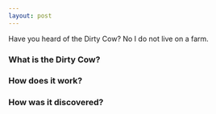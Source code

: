 ```yaml
---
layout: post
---
```


Have you heard of the Dirty Cow? No I do not live on a farm.

### What is the Dirty Cow?

### How does it work?

### How was it discovered?